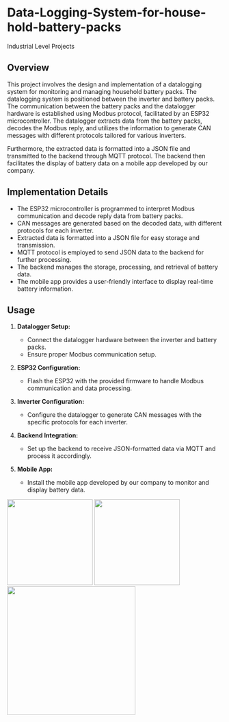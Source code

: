 # Data-Logging-System-for-house-hold-battery-packs
Industrial Level Projects

## Overview

This project involves the design and implementation of a datalogging system for monitoring and managing household battery packs. The datalogging system is positioned between the inverter and battery packs. The communication between the battery packs and the datalogger hardware is established using Modbus protocol, facilitated by an ESP32 microcontroller. The datalogger extracts data from the battery packs, decodes the Modbus reply, and utilizes the information to generate CAN messages with different protocols tailored for various inverters.

Furthermore, the extracted data is formatted into a JSON file and transmitted to the backend through MQTT protocol. The backend then facilitates the display of battery data on a mobile app developed by our company.


## Implementation Details

- The ESP32 microcontroller is programmed to interpret Modbus communication and decode reply data from battery packs.
- CAN messages are generated based on the decoded data, with different protocols for each inverter.
- Extracted data is formatted into a JSON file for easy storage and transmission.
- MQTT protocol is employed to send JSON data to the backend for further processing.
- The backend manages the storage, processing, and retrieval of battery data.
- The mobile app provides a user-friendly interface to display real-time battery information.

## Usage

1. **Datalogger Setup:**
   - Connect the datalogger hardware between the inverter and battery packs.
   - Ensure proper Modbus communication setup.

2. **ESP32 Configuration:**
   - Flash the ESP32 with the provided firmware to handle Modbus communication and data processing.

3. **Inverter Configuration:**
   - Configure the datalogger to generate CAN messages with the specific protocols for each inverter.

4. **Backend Integration:**
   - Set up the backend to receive JSON-formatted data via MQTT and process it accordingly.

5. **Mobile App:**
   - Install the mobile app developed by our company to monitor and display battery data.
  
<img src="https://github.com/temci024/Data-Logging-System-for-house-hold-battery-packs/assets/129023792/f0c278a8-6c6b-4998-889a-7ac5a73ec177" width="200">
<img src="https://github.com/temci024/Data-Logging-System-for-house-hold-battery-packs/assets/129023792/ed08c023-5502-4a47-9554-5d04b9962678" width="200">
<img src="https://github.com/temci024/Data-Logging-System-for-house-hold-battery-packs/assets/129023792/2f5a57db-26e2-4d34-a097-673ef2c2964d" width="300">

